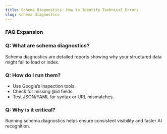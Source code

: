 ```yaml
---
title: Schema Diagnostics: How to Identify Technical Errors
slug: schema diagnostics
---
```


### FAQ Expansion
### Q: What are schema diagnostics?
Schema diagnostics are detailed reports showing why your structured data might fail to load or index.

### Q: How do I run them?
- Use Google’s inspection tools.
- Check for missing @id fields.
- Test JSON/YAML for syntax or URL mismatches.

### Q: Why is it critical?
Running schema diagnostics helps ensure consistent visibility and faster AI recognition.